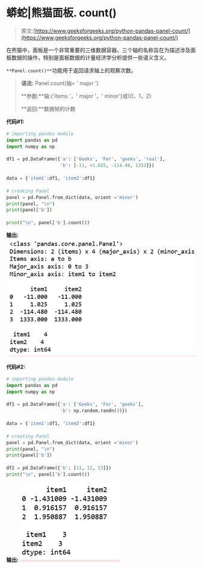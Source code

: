 # 蟒蛇|熊猫面板. count()

> 原文:[https://www.geeksforgeeks.org/python-pandas-panel-count/](https://www.geeksforgeeks.org/python-pandas-panel-count/)

在熊猫中，面板是一个非常重要的三维数据容器。三个轴的名称旨在为描述涉及面板数据的操作，特别是面板数据的计量经济学分析提供一些语义含义。

`**Panel.count()**`功能用于返回请求轴上的观察次数。

> **语法:** Panel.count(轴= ' major ')
> 
> **参数:**轴:{'items '，' major '，' minor'}或{0，1，2}
> 
> **返回:**数据帧的计数

**代码#1:**

```py
# importing pandas module 
import pandas as pd 
import numpy as np

df1 = pd.DataFrame({'a': ['Geeks', 'For', 'geeks', 'real'], 
                    'b': [-11, +1.025, -114.48, 1333]})

data = {'item1':df1, 'item2':df1}

# creating Panel 
panel = pd.Panel.from_dict(data, orient ='minor')
print(panel, "\n")
print(panel['b'])

print("\n", panel['b'].count())
```

**输出:**
![](img/cdfea5fd06220644c341a5227f0ceb84.png)

**代码#2:**

```py
# importing pandas module 
import pandas as pd 
import numpy as np

df1 = pd.DataFrame({'a': ['Geeks', 'For', 'geeks'], 
                    'b': np.random.randn(3)})

data = {'item1':df1, 'item2':df1}

# creating Panel 
panel = pd.Panel.from_dict(data, orient ='minor')
print(panel, "\n")
print(panel['b'])

df2 = pd.DataFrame({'b': [11, 12, 13]})
print("\n", panel['b'].count())
```

**输出:**
![](img/c8ebfe673bbcbdde2d561818e753d5a8.png)